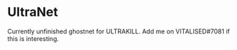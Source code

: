 # UltraNet

Currently unfinished ghostnet for ULTRAKILL. Add me on VITALISED#7081 if this is interesting.
